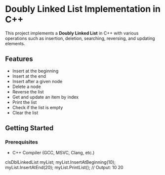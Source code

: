 # Doubly Linked List Implementation in C++

This project implements a **Doubly Linked List** in C++ with various operations such as insertion, deletion, searching, reversing, and updating elements.

## Features
- Insert at the beginning
- Insert at the end
- Insert after a given node
- Delete a node
- Reverse the list
- Get and update an item by index
- Print the list
- Check if the list is empty
- Clear the list

## Getting Started
### Prerequisites
- C++ Compiler (GCC, MSVC, Clang, etc.)

clsDblLinkedList<int> myList;
myList.InsertAtBeginning(10);
myList.InsertAtEnd(20);
myList.PrintList(); // Output: 10 20
